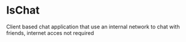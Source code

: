 # IsChat
Client based chat application that use an internal network to chat with friends, internet acces not required
